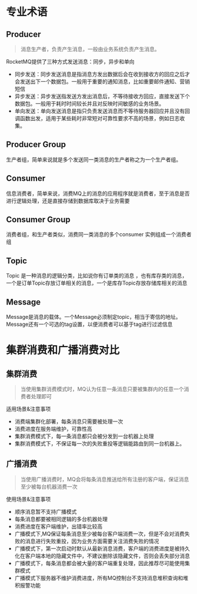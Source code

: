 # 专业术语
 ## Producer
   >消息生产者，负责产生消息，一般由业务系统负责产生消息。
   
   RocketMQ提供了三种方式发送消息：同步，异步和单向
   * 同步发送：同步发送消息是指消息方发出数据后会在收到接收方的回应之后才会发送出下一个数据包。一般用于重要的通知消息，比如重要邮件通知、营销短信
   * 异步发送：异步发送指发送方发出消息后，不等待接收方回应，直接发送下个数据包。一般用于耗时时间较长并且对反映时间敏感的业务场景。
   * 单向发送：单向发送消息是指只负责发送消息而不等待服务器回应并且没有回调函数出发，适用于某些耗时非常短对可靠性要求不高的场景，例如日志收集。
 ## Producer Group
   生产者组，简单来说就是多个发送同一类消息的生产者称之为一个生产者组。
 ## Consumer
  信息消费者，简单来说，消费MQ上的消息的应用程序就是消费者，至于消息是否进行逻辑处理，还是直接存储到数据库取决于业务需要
 ## Consumer Group
  消费者组，和生产者类似，消费同一类消息的多个consumer 实例组成一个消费者组
 ## Topic
  Topic 是一种消息的逻辑分类，比如说你有订单类的消息 ，也有库存类的消息，一个是订单Topic存放订单相关的消息，一个是库存Topic存放存储库相关的消息
 ## Message
   Message是消息的载体。一个Message必须制定topic，相当于寄信的地址。Message还有一个可选的tag设置，以便消费者可以基于tag进行过滤信息

# 集群消费和广播消费对比
 ## 集群消费
  >当使用集群消费模式时，MQ认为任意一条消息只要被集群内的任意一个消费者处理即可
  
   适用场景&注意事项

   * 消费端集群化部署，每条消息只需要被处理一次
   * 消费进度在服务端维护，可靠性高
   * 集群消费模式下，每一条消息都只会被分发到一台机器上处理
   * 集群消费模式下，不保证每一次的失败重投等逻辑能路由到同一台机器上。
 ## 广播消费
  > 当使用广播消费时，MQ会将每条消息推送给所有注册的客户端，保证消息至少被每台机器消费一次

  使用场景&注意事项

  * 顺序消息暂不支持广播模式
  * 每条消息都要被相同逻辑的多台机器处理
  * 消费进度在客户端维护，出错率比较高
  * 广播模式下,MQ保证每条消息至少被每台客户端消费一次，但是不会对消费失败的消息进行失败重投，因为业务方面需要关注消费失败的情况
  * 广播模式下，第一次启动时默认从最新消息消费，客户端的消费进度是被持久化在客户端本地的隐藏文件中，不建议删除该隐藏文件，否则会丢失部分消息
  * 广播模式下，每条消息都会被大量的客户端重复处理，因此推荐尽可能使用集群模式
  * 广播模式下服务器不维护消费进度，所有MQ控制台不支持消息堆积查询和堆积报警功能

   